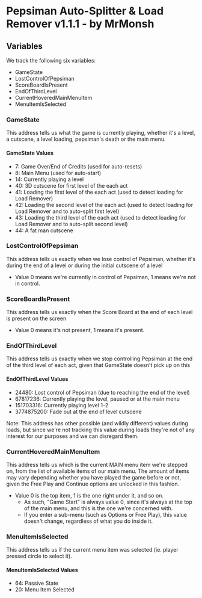 # Pepsiman Auto-Splitter & Load Remover v1.1.1 - by MrMonsh

## Variables

We track the following six variables: 
+ GameState
+ LostControlOfPepsiman
+ ScoreBoardIsPresent
+ EndOfThirdLevel
+ CurrentHoveredMainMenuItem
+ MenuItemIsSelected

### GameState 
This address tells us what the game is currently playing, whether it's a level, a cutscene, a level loading, pepsiman's death or the main menu.

#### GameState Values

+ 7: Game Over/End of Credits (used for auto-resets)
+ 8: Main Menu (used for auto-start)
+ 14: Currently playing a level
+ 40: 3D cutscene for first level of the each act
+ 41: Loading the first level of the each act (used to detect loading for Load Remover)
+ 42: Loading the second level of the each act (used to detect loading for Load Remover and to auto-split first level)
+ 43: Loading the third level of the each act (used to detect loading for Load Remover and to auto-split second level)
+ 44: A fat man cutscene

### LostControlOfPepsiman 
This address tells us exactly when we lose control of Pepsiman, whether it's during the end of a level or during the initial cutscene of a level
+ Value 0 means we're currently in control of Pepsiman, 1 means we're not in control.

### ScoreBoardIsPresent 
This address tells us exactly when the Score Board at the end of each level is present on the screen
+ Value 0 means it's not present, 1 means it's present.

### EndOfThirdLevel 
This address tells us exactly when we stop controlling Pepsiman at the end of the third level of each act, given that GameState doesn't pick up on this

#### EndOfThirdLevel Values
+ 24480: Lost control of Pepsiman (due to reaching the end of the level)
+ 67817236: Currently playing the level, paused or at the main menu
+ 151703316: Currently playing level 1-2
+ 3774875200: Fade out at the end of level cutscene

Note: This address has other possible (and wildly different) values during loads, but since we're not tracking this value during loads they're not of any interest for our purposes and we can disregard them.

### CurrentHoveredMainMenuItem 
This address tells us which is the current MAIN menu item we're stepped on, from the list of available items of our main menu.
The amount of items may vary depending whether you have played the game before or not, given the Free Play and Continue options are unlocked in this fashion. 
+ Value 0 is the top item, 1 is the one right under it, and so on.
  + As such, "Game Start" is always value 0, since it's always at the top of the main menu, and this is the one we're concerned with.
  + If you enter a sub-menu (such as Options or Free Play), this value doesn't change, regardless of what you do inside it.

### MenuItemIsSelected 
This address tells us if the current menu item was selected (ie. player pressed circle to select it).

#### MenuItemIsSelected Values
+ 64: Passive State
+ 20: Menu Item Selected
